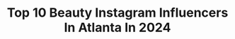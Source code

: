 ---
title: Top 10 Beauty Instagram Influencers In Atlanta In 2024
description: >-
  Find top beauty Instagram influencers in Atlanta in 2024. Most popular hashtags: #beauty #atlanta #fashion #explorepage.
platform: Instagram
hits: 410
text_top: See the most popular Instagram profiles on inBeat.
text_bottom: Our database aggregates 410 Instagram influencers like this in Atlanta, United States for you to collaborate.
profiles:
  - username: "_xaboveaveragex_"
    fullname: >-
      𝔏𝔢𝔦𝔞
    bio: >-
      ѕnαpchαt: αlєíαlσvєє 🌈 RIP Daddy 😇 Owner of @shesaqueenhair B.S. Degree 📃
    location: "United States"
    followers: 8474
    engagement: 967
    commentsToLikes: 0.041786
    id: ck8taq6zjsnbd0j78ap336h0b
    verified: false
    hashtags: "#fashion, #followers, #jaydacheaves, #like"
  - username: "_stylesbyporchej"
    fullname: >-
      ✨BRAIDER✨
    bio: >-
      ❌No Facebook Account❌ Atlanta Ga 📍 SHOP & BOOK APPOINTMENTS ONLINE LINK BELOW ⬇️
    location: "United States"
    followers: 152000
    engagement: 594
    commentsToLikes: 0.006427
    id: ck134417wulcv0i1913i7c9ni
    verified: false
    hashtags: "#braidedhairstyles, #trendy, #reels, #neatbraids"
  - username: "themuaalex"
    fullname: >-
      Alexandra Butler
    bio: >-
      Professional MUA, A Soror (💃🏾🐥🐘🔺), STL made/ATL paid, @bayabadass mommy, @kingrio82 wife. Serious inquiries send an email, please no 🚫DMs #themuaalex
    location: "United States"
    followers: 119292
    engagement: 210
    commentsToLikes: 0.051509
    id: ck15sc9pcca5h0i1940mmzqig
    verified: true
    hashtags: "#beauty, #atlanta, #mua, #themuaalex"
  - username: "aiyanaangell"
    fullname: >-
      Yana🦋
    bio: >-
      D(M)V Published Independent Model Libra ♎️
    location: "United States"
    followers: 7084
    engagement: 678
    commentsToLikes: 0.054930
    id: ck5c9q9oobwlp0i114idt3s8l
    verified: false
    hashtags: "#love, #nycmodels, #style, #fashion"
  - username: "adrianalately"
    fullname: >-
      Adriana Lately • Atlanta Blogger
    bio: >-
      · lifestyle | beauty | travel blogger · atlanta, georgia · visit my blog + shop my looks ↓
    location: "United States"
    followers: 123428
    engagement: 190
    commentsToLikes: 0.066607
    id: ck5zv2j663h470i14vrshtqz5
    verified: false
    hashtags: "#atlantablogger, #styleinspo, #styleblogger, #florida"
  - username: "pinkraye"
    fullname: >-
      Raven Alyssia Brown
    bio: >-
      25 ♓️ Fashion Designer. Model. CAU Alumna. Sales Associate @ Nordstrom-Perimeter. ATL📍 My brand: @_thepinkrayeaffect Shop my curated looks👇🏾
    location: "United States"
    followers: 8432
    engagement: 305
    commentsToLikes: 0.060563
    id: ck602j07jhhsc0i1413d54819
    verified: false
    hashtags: "#fashion, #nordstromemployee, #atlanta, #losangeles"
  - username: "lashedbynoa"
    fullname: >-
      Lash Boss
    bio: >-
      Detroit Drama Lash Artist @therealnoal Click “BOOK NOW” ⬇️ For Appointments I DO NOT TEACH VOLUME STAY HOME 🏠💕
    location: "United States"
    followers: 6831
    engagement: 547
    commentsToLikes: 0.038938
    id: ckaos6t91qclt0i789ber51io
    verified: false
    hashtags: "#lashlife, #detroithair, #chicagolashes, #lashtech"
  - username: "style_on_with_chelsi"
    fullname: >-
      CHELSI | Atlanta Blogger
    bio: >-
      Fashion👛 Travel✈️ 🎦Vlogs💄beauty 📍 Atlanta , USA 🇺🇲 👩‍🎓 Marist College Collab 💌 mailtochelsi@gmail.com Watch my YouTube videos 👇
    location: "United States"
    followers: 4644
    engagement: 1319
    commentsToLikes: 0.323823
    id: ck8tadrkprcli0j78kuu9cifg
    verified: false
    hashtags: "#indianfashionblogger, #styleblogger, #indianblogger, #reelsviralvideo"
  - username: "jadacook"
    fullname: >-
      jada
    bio: >-
      🧿 atlanta beauty & lifestyle ✉️| jadascook@gmail.com
    location: "United States"
    followers: 2642
    engagement: 1687
    commentsToLikes: 0.076588
    id: ck6ugadet1ue40j71mgn10m6z
    verified: false
    hashtags: "#grwmmakeup, #outfit, #gifted, #explore"
  - username: "annalouisewolfe"
    fullname: >-
      Anna-Louise Louise WOLFE
    bio: >-
      Southern Interior Designer, Dog Lover, Appreciator of beauty 💙 Atlanta & Montgomery
    location: "United States"
    followers: 19391
    engagement: 329
    commentsToLikes: 0.028121
    id: ckaor7yy5m40v0i781w0hbc8p
    verified: false
    hashtags: "#friyay, #interiordesign, #gooddesignisforever, #blueandwhiteforever"
---